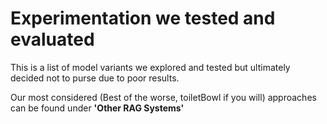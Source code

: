 # Experimentation we tested and evaluated

This is a list of model variants we explored and tested but ultimately decided not to purse due to poor results.

Our most considered (Best of the worse, toiletBowl if you will) approaches can be found under **'Other RAG Systems'**
